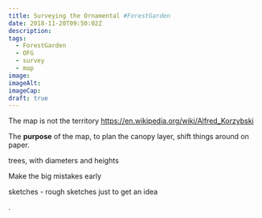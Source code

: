 ```yaml
---
title: Surveying the Ornamental #ForestGarden
date: 2018-11-20T09:50:02Z
description: 
tags: 
  - ForestGarden
  - OFG
  - survey
  - map
image: 
imageAlt: 
imageCap: 
draft: true
---
```


The map is not the territory
https://en.wikipedia.org/wiki/Alfred_Korzybski

The **purpose** of the map, to plan the canopy layer, shift things around on paper.

trees, with diameters and heights

Make the big mistakes early 

sketches - rough sketches just to get an idea

.
